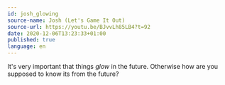 ```yaml
---
id: josh_glowing
source-name: Josh (Let's Game It Out)
source-url: https://youtu.be/BJvvLh85LB4?t=92
date: 2020-12-06T13:23:33+01:00
published: true
language: en
---
```


It's very important that things *glow* in the future. Otherwise how are you supposed to know its from the future?
